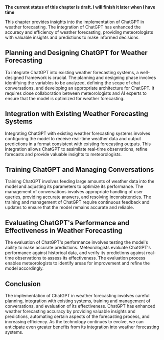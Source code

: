 **The current status of this chapter is draft. I will finish it later when I have time**

This chapter provides insights into the implementation of ChatGPT in weather forecasting. The integration of ChatGPT has enhanced the accuracy and efficiency of weather forecasting, providing meteorologists with valuable insights and predictions to make informed decisions.

Planning and Designing ChatGPT for Weather Forecasting
------------------------------------------------------

To integrate ChatGPT into existing weather forecasting systems, a well-designed framework is crucial. The planning and designing phase involves identifying the variables to be analyzed, defining the scope of chat conversations, and developing an appropriate architecture for ChatGPT. It requires close collaboration between meteorologists and AI experts to ensure that the model is optimized for weather forecasting.

Integration with Existing Weather Forecasting Systems
-----------------------------------------------------

Integrating ChatGPT with existing weather forecasting systems involves configuring the model to receive real-time weather data and output predictions in a format consistent with existing forecasting outputs. This integration allows ChatGPT to assimilate real-time observations, refine forecasts and provide valuable insights to meteorologists.

Training ChatGPT and Managing Conversations
-------------------------------------------

Training ChatGPT involves feeding large amounts of weather data into the model and adjusting its parameters to optimize its performance. The management of conversations involves appropriate handling of user queries, providing accurate answers, and resolving inconsistencies. The training and management of ChatGPT require continuous feedback and updates to ensure that the model remains accurate and reliable.

Evaluating ChatGPT's Performance and Effectiveness in Weather Forecasting
-------------------------------------------------------------------------

The evaluation of ChatGPT's performance involves testing the model's ability to make accurate predictions. Meteorologists evaluate ChatGPT's performance against historical data, and verify its predictions against real-time observations to assess its effectiveness. The evaluation process enables meteorologists to identify areas for improvement and refine the model accordingly.

Conclusion
----------

The implementation of ChatGPT in weather forecasting involves careful planning, integration with existing systems, training and management of conversations, and evaluation of its effectiveness. ChatGPT has enhanced weather forecasting accuracy by providing valuable insights and predictions, automating certain aspects of the forecasting process, and increasing efficiency. As the technology continues to evolve, we can anticipate even greater benefits from its integration into weather forecasting systems.
